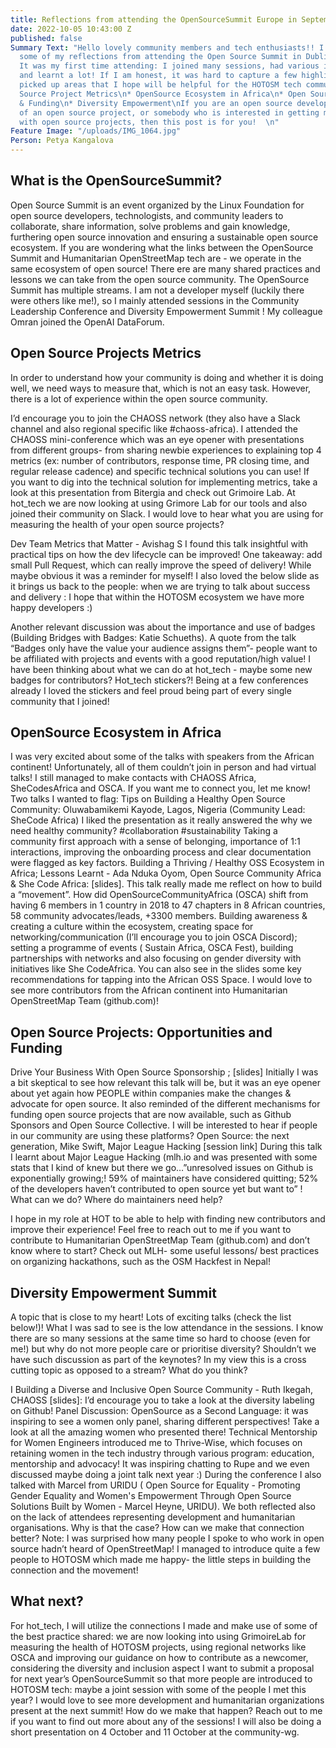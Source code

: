 ```yaml
---
title: Reflections from attending the OpenSourceSummit Europe in September
date: 2022-10-05 10:43:00 Z
published: false
Summary Text: "Hello lovely community members and tech enthusiasts!! I want to share
  some of my reflections from attending the Open Source Summit in Dublin in mid-September.
  It was my first time attending: I joined many sessions, had various individual interactions
  and learnt a lot! If I am honest, it was hard to capture a few highlights, so I
  picked up areas that I hope will be helpful for the HOTOSM tech community:\n* Open
  Source Project Metrics\n* OpenSource Ecosystem in Africa\n* Open Source Opportunities
  & Funding\n* Diversity Empowerment\nIf you are an open source developer, a maintainer
  of an open source project, or somebody who is interested in getting more involved
  with open source projects, then this post is for you!  \n"
Feature Image: "/uploads/IMG_1064.jpg"
Person: Petya Kangalova
---
```


## What is the OpenSourceSummit?

Open Source Summit is an event organized by the Linux Foundation for open source developers, technologists, and community leaders to collaborate, share information, solve problems and gain knowledge, furthering open source innovation and ensuring a sustainable open source ecosystem. If you are wondering what the links between the OpenSource Summit and Humanitarian OpenStreetMap tech are - we operate in the same ecosystem of open source!  There ere are many shared practices and lessons we can take from the open source community.
The OpenSource Summit has multiple streams. I am not a developer myself (luckily there were others like me!), so I mainly attended sessions in the Community Leadership Conference and Diversity Empowerment Summit ! My colleague Omran joined the OpenAI DataForum.


## Open Source Projects Metrics

In order to understand how your community is doing and whether it is doing well, we need ways to measure that, which is not an easy task. However, there is a lot of experience within the open source community. 

 I’d encourage you to join the  CHAOSS network (they also have a Slack channel and also regional specific like  #chaoss-africa). I attended the CHAOSS mini-conference which was an eye opener with presentations from different groups- from sharing newbie experiences to explaining top 4 metrics  (ex: number of contributors, response time, PR closing time, and regular release cadence) and specific technical solutions you can use!  If you want to dig into the technical solution for implementing metrics, take a look at this presentation from Bitergia and check out Grimoire Lab. At hot_tech we are now looking at using Grimore Lab for our tools and also joined their community on Slack. I would love to hear what you are using for measuring the health of your open source projects?

Dev Team Metrics that Matter - Avishag S I found this talk insightful with practical tips on how the dev lifecycle can be improved! One takeaway: add small Pull Request, which can really improve the speed of delivery! While maybe obvious it was a reminder for myself!  I also loved the below slide as it brings us back to the people: when we are trying to talk about success and delivery : I hope that within the HOTOSM ecosystem we have more happy developers :)

Another relevant discussion was about the importance and use of badges (Building Bridges with Badges: Katie Schueths). A quote from the talk “Badges only have the value your audience assigns them”- people want to be affiliated with projects and events with a good reputation/high value! I have been thinking about what we can do at hot_tech - maybe some new badges for contributors? Hot_tech stickers?! Being at a few conferences already I loved the stickers and feel proud being part of every single community that I joined!

## OpenSource Ecosystem in Africa
I was very excited about some of the talks with speakers from the African continent! Unfortunately, all of them couldn’t join in person and had virtual talks! I still managed to make contacts with CHAOSS Africa, SheCodesAfrica and OSCA. If you want me to connect you, let me know! Two talks I wanted to flag:
Tips on Building a Healthy Open Source Community: Oluwabamikemi Kayode, Lagos, Nigeria (Community Lead: SheCode Africa) I liked the presentation as it really answered the why we need healthy community? #collaboration #sustainability Taking a  community first approach with a sense of belonging, importance of 1:1 interactions, improving the onboarding process and clear documentation were flagged as key factors.
Building a Thriving / Healthy OSS Ecosystem in Africa; Lessons Learnt - Ada Nduka Oyom, Open Source Community Africa & She Code Africa: [slides]. This talk really made me reflect on how to build a “movement”.  How did OpenSourceCommunityAfrica (OSCA) shift from having 6 members in 1 country  in 2018  to 47 chapters in 8 African countries, 58 community advocates/leads, +3300 members. Building awareness & creating a culture within the ecosystem, creating space for networking/communication (I’ll encourage you to join OSCA Discord); setting a programme of events ( Sustain Africa, OSCA Fest), building partnerships with networks and also focusing on gender diversity with initiatives like  She CodeAfrica. You can also see in the slides some key recommendations for tapping into the African OSS Space.
I would love to see more contributors from the African continent into Humanitarian OpenStreetMap Team (github.com)! 


## Open Source Projects: Opportunities and Funding

Drive Your Business With Open Source Sponsorship ; [slides] Initially I was a bit skeptical to see how relevant this talk will be, but it was an eye opener about yet again how PEOPLE within companies make the changes & advocate for open source. It also reminded of the different mechanisms for funding open source projects that are now available, such as Github Sponsors and  Open Source Collective. I will be interested to hear if people in our community are using these platforms?
Open Source: the next generation, Mike Swift, Major League Hacking [session link] During this talk I learnt about Major League Hacking (mlh.io and was presented with some stats that I kind of knew but there we go…”unresolved issues on Github is exponentially growing;! 59% of maintainers have considered quitting; 52% of the developers haven’t contributed to open source yet but want to” ! What can we do? Where do maintainers need help?

I hope in my role at HOT to be able to help with finding new contributors and improve their experience! Feel free to reach out to me if you want to contribute to Humanitarian OpenStreetMap Team (github.com) and don’t know where to start? Check out MLH- some useful lessons/ best practices on organizing hackathons, such as the OSM Hackfest in Nepal!

## Diversity Empowerment Summit

A topic that is close to my heart! Lots of exciting talks (check the list below!)! What I was sad to see is the low attendance in the sessions. I know there are so many sessions at the same time so hard to choose (even for me!) but why do not more people care or prioritise diversity? Shouldn’t we have such discussion as part of the keynotes? In my view this is a cross cutting topic as opposed to a stream? What do you think?

I
Building a Diverse and Inclusive Open Source Community - Ruth Ikegah, CHAOSS [slides]: I’d encourage you to take a look at the diversity labeling on Github! 
Panel Discussion: OpenSource as a Second Language: it was inspiring to see a women only panel, sharing different perspectives! Take a look at all the amazing women who presented there!
Technical Mentorship for Women Engineers introduced me to Thrive-Wise, which focuses on retaining women in the tech industry through various program: education, mentorship and advocacy! It was inspiring chatting to Rupe and we even discussed maybe doing a joint talk next year :)
During the conference I also talked with Marcel from URIDU ( Open Source for Equality - Promoting Gender Equality and Women's Empowerment Through Open Source Solutions Built by Women - Marcel Heyne, URIDU). We both reflected also on the lack of attendees representing development and humanitarian organisations. Why is that the case? How can we make that connection better? Note: I was surprised how many people I spoke to who work in open source hadn’t heard of OpenStreetMap! I managed to introduce quite a few people to HOTOSM which made me happy- the little steps in building the connection and the movement!

## What next?

For hot_tech,  I will utilize the connections I made and make use of some of the best practice shared: we are now looking into using GrimoireLab for measuring the health of HOTOSM projects, using regional networks like OSCA and improving our guidance on how to contribute as a newcomer, considering the diversity and inclusion aspect
I want to submit a proposal for next year’s OpenSourceSummit so that more people are introduced to HOTOSM tech: maybe a joint session with some of the people I met this year? I would love to see more development and humanitarian organizations present at the next summit! How do we make that happen?
Reach out to me if you want to find out more about any of the sessions!  I will also be doing a  short presentation on 4 October and 11 October at the community-wg.

